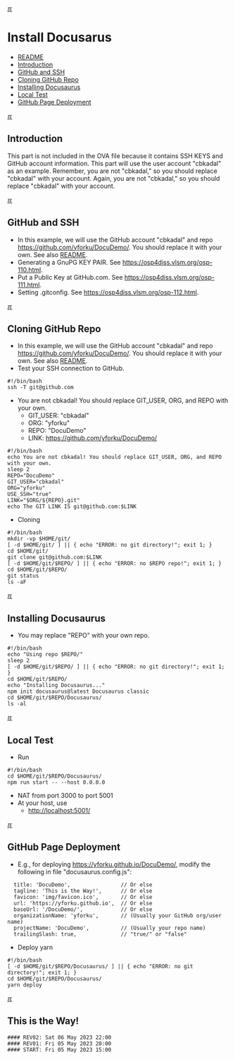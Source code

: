 [&#x213C;](#)<br id="idx00">
# Install Docusarus
* [README](README.md)
* [Introduction](#idx01)
* [GitHub and SSH](#idx02)
* [Cloning GitHub Repo](#idx03)
* [Installing Docusaurus](#idx04)
* [Local Test](#idx05)
* [GitHub Page Deployment](#idx06)


[&#x213C;](#idx00)<br id="idx01">
## Introduction

This part is not included in the OVA file because it contains SSH KEYS and GitHub account information. This part will use the user account "cbkadal" as an example. Remember, you are not "cbkadal," so you should replace "cbkadal" with your account. 
Again, you are not "cbkadal," so you should replace "cbkadal" with your account.

[&#x213C;](#idx00)<br id="idx02">
## GitHub and SSH
* In this example, we will use the GitHub account "cbkadal" and repo <https://github.com/yforku/DocuDemo/>. You should replace it with your own. See also [README](README.md#idx03).
* Generating a GnuPG KEY PAIR. See <https://osp4diss.vlsm.org/osp-110.html>.
* Put a Public Key at GitHub.com. See <https://osp4diss.vlsm.org/osp-111.html>.
* Setting .gitconfig. See <https://osp4diss.vlsm.org/osp-112.html>.

[&#x213C;](#idx00)<br id="idx03">
## Cloning GitHub Repo
* In this example, we will use the GitHub account "cbkadal" and repo <https://github.com/yforku/DocuDemo/>. You should replace it with your own. See also [README](README.md#idx03).
* Test your SSH connection to GitHub.

```
#!/bin/bash
ssh -T git@github.com

```

* You are not cbkadal! You should replace GIT_USER, ORG, and REPO with your own.
  * GIT_USER: "cbkadal"
  * ORG:  "yforku"
  * REPO: "DocuDemo"
  * LINK: <https://github.com/yforku/DocuDemo/>

```
#!/bin/bash
echo You are not cbkadal! You should replace GIT_USER, ORG, and REPO with your own.
sleep 2
REPO="DocuDemo"
GIT_USER="cbkadal"
ORG="yforku"
USE_SSH="true"
LINK="$ORG/${REPO}.git"
echo The GIT LINK IS git@github.com:$LINK

```

* Cloning

```
#!/bin/bash
mkdir -vp $HOME/git/
[ -d $HOME/git/ ] || { echo "ERROR: no git directory!"; exit 1; }
cd $HOME/git/
git clone git@github.com:$LINK
[ -d $HOME/git/$REPO/ ] || { echo "ERROR: no $REPO repo!"; exit 1; }
cd $HOME/git/$REPO/
git status
ls -aF

```

[&#x213C;](#idx00)<br id="idx04">
## Installing Docusaurus
* You may replace "REPO" with your own repo.

```
#!/bin/bash
echo "Using repo $REPO/"
sleep 2
[ -d $HOME/git/$REPO/ ] || { echo "ERROR: no git directory!"; exit 1; }
cd $HOME/git/$REPO/
echo "Installing Docusaurus..."
npm init docusaurus@latest Docusaurus classic
cd $HOME/git/$REPO/Docusaurus/
ls -al

```

[&#x213C;](#idx00)<br id="idx05">
## Local Test
* Run

```
#!/bin/bash
cd $HOME/git/$REPO/Docusaurus/
npm run start -- --host 0.0.0.0

```

* NAT from port 3000 to port 5001
* At your host, use 
  * <http://localhost:5001/>


[&#x213C;](#idx00)<br id="idx06">
## GitHub Page Deployment

* E.g., for deploying <https://yforku.github.io/DocuDemo/>, modify the following in file "docusaurus.config.js": 

```
  title: 'DocuDemo',                // Or else
  tagline: 'This is the Way!',      // Or else
  favicon: 'img/favicon.ico',       // Or else
  url: 'https://yforku.github.io',  // Or else
  baseUrl: '/DocuDemo/',            // Or else
  organizationName: 'yforku',       // (Usually your GitHub org/user name)
  projectName: 'DocuDemo',          // (Usually your repo name)
  trailingSlash: true,              // "true/" or "false"

```

* Deploy yarn

```
#!/bin/bash
[ -d $HOME/git/$REPO/Docusaurus/ ] || { echo "ERROR: no git directory!"; exit 1; }
cd $HOME/git/$REPO/Docusaurus/
yarn deploy

```


[&#x213C;](#idx00)<br id="idxZZ">
## This is the Way!

```
#### REV02: Sat 06 May 2023 22:00
#### REV01: Fri 05 May 2023 20:00
#### START: Fri 05 May 2023 15:00
```
